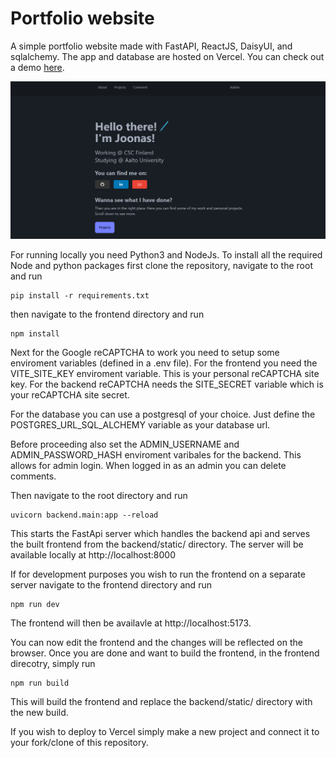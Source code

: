 # Portfolio website

A simple portfolio website made with FastAPI, ReactJS, DaisyUI, and sqlalchemy. The app and database are hosted on Vercel. You can check out a demo [here](https://www.jooniv.fi).

![alt text](readme_images/image.png)

For running locally you need Python3 and NodeJs. To install all the required Node and python packages first clone the repository, navigate to the root and run

```
pip install -r requirements.txt
```

then navigate to the frontend directory and run

```
npm install
```

Next for the Google reCAPTCHA to work you need to setup some enviroment variables (defined in a .env file). For the frontend you need the VITE_SITE_KEY enviroment variable. This is your personal reCAPTCHA site key. For the backend reCAPTCHA needs the SITE_SECRET variable which is your reCAPTCHA site secret.

For the database you can use a postgresql of your choice. Just define the POSTGRES_URL_SQL_ALCHEMY variable as your database url.

Before proceeding also set the ADMIN_USERNAME and ADMIN_PASSWORD_HASH enviroment varibales for the backend. This allows for admin login. When logged in as an admin you can delete comments.

Then navigate to the root directory and run

```
uvicorn backend.main:app --reload
```

This starts the FastApi server which handles the backend api and serves the built frontend from the backend/static/ directory. The server will be available locally at http://localhost:8000

If for development purposes you wish to run the frontend on a separate server navigate to the frontend directory and run 
```
npm run dev
```

The frontend will then be availavle at http://localhost:5173.

You can now edit the frontend and the changes will be reflected on the browser. Once you are done and want to build the frontend, in the frontend direcotry, simply run 
```
npm run build
```

This will build the frontend and replace the backend/static/ directory with the new build.

If you wish to deploy to Vercel simply make a new project and connect it to your fork/clone of this repository.